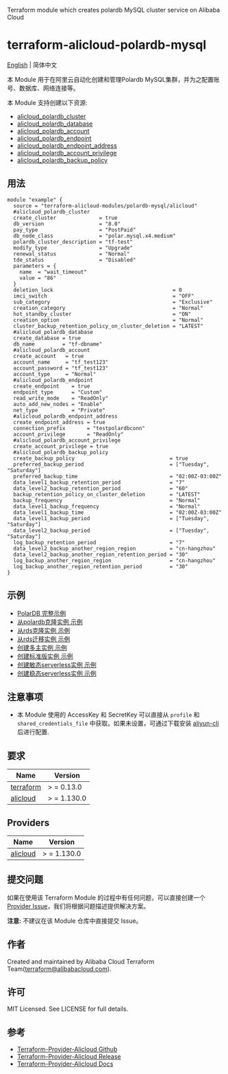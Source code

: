 Terraform module which creates polardb MySQL cluster service on Alibaba Cloud

terraform-alicloud-polardb-mysql
=====================================================================

[English](README.md) | 简体中文

本 Module 用于在阿里云自动化创建和管理Polardb MySQL集群，并为之配置账号、数据库、网络连接等。

本 Module 支持创建以下资源:


* [alicloud_polardb_cluster](https://registry.terraform.io/providers/aliyun/alicloud/latest/docs/resources/polardb_cluster)
* [alicloud_polardb_database](https://registry.terraform.io/providers/aliyun/alicloud/latest/docs/resources/polardb_database)
* [alicloud_polardb_account](https://registry.terraform.io/providers/aliyun/alicloud/latest/docs/resources/polardb_account)
* [alicloud_polardb_endpoint](https://registry.terraform.io/providers/aliyun/alicloud/latest/docs/resources/polardb_endpoint)
* [alicloud_polardb_endpoint_address](https://registry.terraform.io/providers/aliyun/alicloud/latest/docs/resources/polardb_endpoint_address)
* [alicloud_polardb_account_privilege](https://registry.terraform.io/providers/aliyun/alicloud/latest/docs/resources/polardb_account_privilege)
* [alicloud_polardb_backup_policy](https://registry.terraform.io/providers/aliyun/alicloud/latest/docs/resources/polardb_backup_policy)

## 用法

```hcl
module "example" {
  source = "terraform-alicloud-modules/polardb-mysql/alicloud"
  #alicloud_polardb_cluster
  create_cluster              = true
  db_version                  = "8.0"
  pay_type                    = "PostPaid"
  db_node_class               = "polar.mysql.x4.medium"
  polardb_cluster_description = "tf-test"
  modify_type                 = "Upgrade"
  renewal_status              = "Normal"
  tde_status                  = "Disabled"
  parameters = {
    name  = "wait_timeout"
    value = "86"
  }
  deletion_lock                                       = 0
  imci_switch                                         = "OFF"
  sub_category                                        = "Exclusive"
  creation_category                                   = "Normal"
  hot_standby_cluster                                 = "ON"
  creation_option                                     = "Normal"
  cluster_backup_retention_policy_on_cluster_deletion = "LATEST"
  #alicloud_polardb_database
  create_database = true
  db_name         = "tf-dbname"
  #alicloud_polardb_account
  create_account   = true
  account_name     = "tf_test123"
  account_password = "tf_test123"
  account_type     = "Normal"
  #alicloud_polardb_endpoint
  create_endpoint    = true
  endpoint_type      = "Custom"
  read_write_mode    = "ReadOnly"
  auto_add_new_nodes = "Enable"
  net_type           = "Private"
  #alicloud_polardb_endpoint_address
  create_endpoint_address = true
  connection_prefix       = "testpolardbconn"
  account_privilege       = "ReadOnly"
  #alicloud_polardb_account_privilege
  create_account_privilege = true
  #alicloud_polardb_backup_policy
  create_backup_policy                               = true
  preferred_backup_period                            = ["Tuesday", "Saturday"]
  preferred_backup_time                              = "02:00Z-03:00Z"
  data_level1_backup_retention_period                = "7"
  data_level2_backup_retention_period                = "60"
  backup_retention_policy_on_cluster_deletion        = "LATEST"
  backup_frequency                                   = "Normal"
  data_level1_backup_frequency                       = "Normal"
  data_level1_backup_time                            = "02:00Z-03:00Z"
  data_level1_backup_period                          = ["Tuesday", "Saturday"]
  data_level2_backup_period                          = ["Tuesday", "Saturday"]
  log_backup_retention_period                        = "7"
  data_level2_backup_another_region_region           = "cn-hangzhou"
  data_level2_backup_another_region_retention_period = "30"
  log_backup_another_region_region                   = "cn-hangzhou"
  log_backup_another_region_retention_period         = "30"
}
```

## 示例

* [PolarDB 完整示例](https://github.com/terraform-alicloud-modules/terraform-alicloud-polardb-mysql/tree/main/examples/complete)
* [从polardb克隆实例 示例](https://github.com/terraform-alicloud-modules/terraform-alicloud-polardb-mysql/tree/main/examples/clone-from-polardb)
* [从rds克隆实例 示例](https://github.com/terraform-alicloud-modules/terraform-alicloud-polardb-mysql/tree/main/examples/clone-from-rds)
* [从rds迁移实例 示例](https://github.com/terraform-alicloud-modules/terraform-alicloud-polardb-mysql/tree/main/examples/migration-from-rds)
* [创建多主实例 示例](https://github.com/terraform-alicloud-modules/terraform-alicloud-polardb-mysql/tree/main/examples/multimaster-polardb)
* [创建标准版实例 示例](https://github.com/terraform-alicloud-modules/terraform-alicloud-polardb-mysql/tree/main/examples/se-normal-polardb)
* [创建敏态serverless实例 示例](https://github.com/terraform-alicloud-modules/terraform-alicloud-polardb-mysql/tree/main/examples/serverless-polardb)
* [创建稳态serverless实例 示例](https://github.com/terraform-alicloud-modules/terraform-alicloud-polardb-mysql/tree/main/examples/steady-serverless-polardb)

## 注意事项

* 本 Module 使用的 AccessKey 和 SecretKey 可以直接从 `profile` 和 `shared_credentials_file`
  中获取。如果未设置，可通过下载安装 [aliyun-cli](https://github.com/aliyun/aliyun-cli#installation) 后进行配置.

## 要求

| Name | Version |
|------|---------|
| <a name="requirement_terraform"></a> [terraform](#requirement\_terraform) | > = 0.13.0 |
| <a name="requirement_alicloud"></a> [alicloud](#requirement\_alicloud) | > = 1.130.0 |

## Providers

| Name | Version |
|------|---------|
| <a name="provider_alicloud"></a> [alicloud](#provider\_alicloud) | > = 1.130.0 |

## 提交问题

如果在使用该 Terraform Module
的过程中有任何问题，可以直接创建一个 [Provider Issue](https://github.com/aliyun/terraform-provider-alicloud/issues/new)，我们将根据问题描述提供解决方案。

**注意:** 不建议在该 Module 仓库中直接提交 Issue。

## 作者

Created and maintained by Alibaba Cloud Terraform Team(terraform@alibabacloud.com).

## 许可

MIT Licensed. See LICENSE for full details.

## 参考

* [Terraform-Provider-Alicloud Github](https://github.com/aliyun/terraform-provider-alicloud)
* [Terraform-Provider-Alicloud Release](https://releases.hashicorp.com/terraform-provider-alicloud/)
* [Terraform-Provider-Alicloud Docs](https://registry.terraform.io/providers/aliyun/alicloud/latest/docs)
